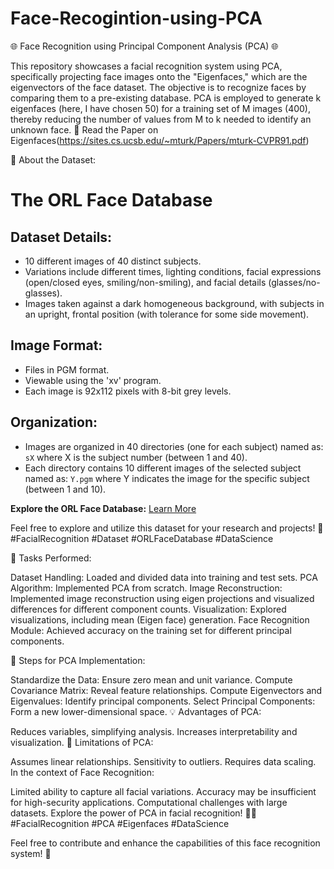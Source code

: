 # Face-Recogintion-using-PCA
🌐 Face Recognition using Principal Component Analysis (PCA) 🌐

This repository showcases a facial recognition system using PCA, specifically projecting face images onto the "Eigenfaces," which are the eigenvectors of the face dataset. The objective is to recognize faces by comparing them to a pre-existing database.
PCA is employed to generate k eigenfaces (here, I have chosen 50) for a training set of M images (400), thereby reducing the number of values from M to k needed to identify an unknown face.
📄 Read the Paper on Eigenfaces(https://sites.cs.ucsb.edu/~mturk/Papers/mturk-CVPR91.pdf)

📂 About the Dataset:
# The ORL Face Database


## Dataset Details:
- 10 different images of 40 distinct subjects.
- Variations include different times, lighting conditions, facial expressions (open/closed eyes, smiling/non-smiling), and facial details (glasses/no-glasses).
- Images taken against a dark homogeneous background, with subjects in an upright, frontal position (with tolerance for some side movement).

## Image Format:
- Files in PGM format.
- Viewable using the 'xv' program.
- Each image is 92x112 pixels with 8-bit grey levels.

## Organization:
- Images are organized in 40 directories (one for each subject) named as: `sX` where X is the subject number (between 1 and 40).
- Each directory contains 10 different images of the selected subject named as: `Y.pgm` where Y indicates the image for the specific subject (between 1 and 10).

**Explore the ORL Face Database:**
[Learn More](https://www.kaggle.com/datasets/kasikrit/att-database-of-faces****)

Feel free to explore and utilize this dataset for your research and projects! 🚀 #FacialRecognition #Dataset #ORLFaceDatabase #DataScience


🚀 Tasks Performed:

Dataset Handling: Loaded and divided data into training and test sets.
PCA Algorithm: Implemented PCA from scratch.
Image Reconstruction: Implemented image reconstruction using eigen projections and visualized differences for different component counts.
Visualization: Explored visualizations, including mean (Eigen face) generation.
Face Recognition Module: Achieved accuracy on the training set for different principal components.

🔧 Steps for PCA Implementation:

Standardize the Data: Ensure zero mean and unit variance.
Compute Covariance Matrix: Reveal feature relationships.
Compute Eigenvectors and Eigenvalues: Identify principal components.
Select Principal Components: Form a new lower-dimensional space.
💡 Advantages of PCA:

Reduces variables, simplifying analysis.
Increases interpretability and visualization.
🛑 Limitations of PCA:

Assumes linear relationships.
Sensitivity to outliers.
Requires data scaling.
In the context of Face Recognition:

Limited ability to capture all facial variations.
Accuracy may be insufficient for high-security applications.
Computational challenges with large datasets.
Explore the power of PCA in facial recognition! 🤖✨ #FacialRecognition #PCA #Eigenfaces #DataScience

Feel free to contribute and enhance the capabilities of this face recognition system! 🚀






